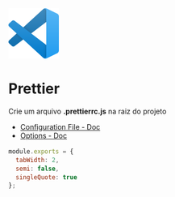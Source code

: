 ![VSCode](./images/vscode.png)

# Prettier

Crie um arquivo **.prettierrc.js** na raiz do projeto

- [Configuration File - Doc](https://prettier.io/docs/en/configuration.html)
- [Options - Doc](https://prettier.io/docs/en/options.html)

```js
module.exports = {
  tabWidth: 2,
  semi: false,
  singleQuote: true
};
```
